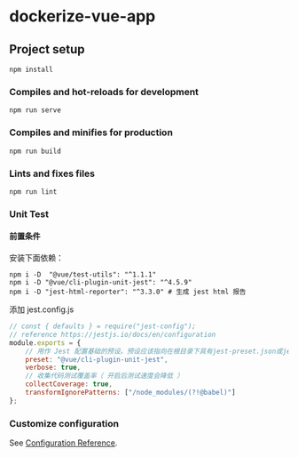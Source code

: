 # dockerize-vue-app

## Project setup
```
npm install
```

### Compiles and hot-reloads for development
```
npm run serve
```

### Compiles and minifies for production
```
npm run build
```

### Lints and fixes files
```
npm run lint
```

### Unit Test
#### 前置条件
安装下面依赖：
```shell script
npm i -D  "@vue/test-utils": "^1.1.1"
npm i -D "@vue/cli-plugin-unit-jest": "^4.5.9"
npm i -D "jest-html-reporter": "^3.3.0" # 生成 jest html 报告
```

添加 jest.config.js 
```js
// const { defaults } = require("jest-config");
// reference https://jestjs.io/docs/en/configuration
module.exports = {
    // 用作 Jest 配置基础的预设。预设应该指向在根目录下具有jest-preset.json或jest-preset.js文件的npm模块。
    preset: "@vue/cli-plugin-unit-jest",
    verbose: true,
    // 收集代码测试覆盖率（ 开启后测试速度会降低 ）
    collectCoverage: true,
    transformIgnorePatterns: ["/node_modules/(?!@babel)"]
};

```

### Customize configuration
See [Configuration Reference](https://cli.vuejs.org/config/).
